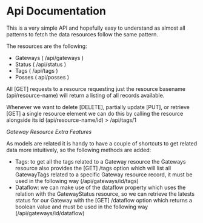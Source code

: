 # Api Documentation

This is a very simple API and hopefully easy to understand as almost all patterns to fetch the data resources follow the same pattern.

The resources are the following:
- Gateways ( /api/gateways )
- Status ( /api/status )
- Tags ( /api/tags )
- Posses ( api/posses )

All [GET] requests to a resource requesting just the resource basename (api/resource-name) will return a listing of all records available.

Whenever we want to delete [DELETE], partially update [PUT], or retrieve [GET] a single resource element we can do this by calling the resource alongside its id (api/resource-name/id) > /api/tags/1

*Gateway Resource Extra Features*

As models are related it is handy to have a couple of shortcuts to get related data more intuitively, so the following methods are added:

- Tags: to get all the tags related to a Gateway resource the Gateways resource also provides the [GET] /tags option which will list all GatewayTags related to a specific Gateway resource record, it must be used in the following way (/api/gateways/id/tags)
- Dataflow: we can make use of the dataflow property which uses the relation with the GatewayStatus resource, so we can retrieve the latests status for our Gateway with the [GET] /dataflow option which returns a boolean value and must be used in the following way (/api/gateways/id/dataflow)

